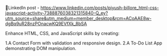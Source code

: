 🔗LinkedIn post - https://www.linkedin.com/posts/piyush-billore_html-css-javascript-activity-7388876038321315840-Q_ey?utm_source=share&utm_medium=member_desktop&rcm=ACoAAE8w-dgBq9uR28nzPOnacwKQ9EVfXk_8bSA

Enhance HTML, CSS, and JavaScript skills by creating:

1.A Contact Form with validation and responsive design.
2.A To-Do List App demonstrating DOM manipulation.
